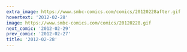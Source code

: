 ```yaml
---
extra_image: https://www.smbc-comics.com/comics/20120228after.gif
hovertext: '2012-02-28'
image: https://www.smbc-comics.com/comics/20120228.gif
next_comic: '2012-02-29'
prev_comic: '2012-02-27'
title: '2012-02-28'
---
```



